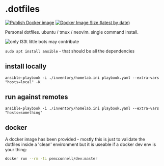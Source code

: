 # .dotfiles

[![Publish Docker image](https://github.com/peter-mcconnell/.dotfiles/actions/workflows/yeet.yml/badge.svg)](https://github.com/peter-mcconnell/.dotfiles/actions/workflows/yeet.yml)
[![Docker Image Size (latest by date)](https://img.shields.io/docker/image-size/pemcconnell/dev?label=docker%20image%20size)](https://hub.docker.com/repository/docker/pemcconnell/dev)

Personal dotfiles. ubuntu / tmux / neovim. single command install.

![only l33t little bots may contribute](./media/banner-robot.png)

`sudo apt install ansible` - that should be all the dependencies


## install locally

`ansible-playbook -i ./inventory/homelab.ini playbook.yaml --extra-vars "hosts=local" -K`

## run against remotes

`ansible-playbook -i ./inventory/homelab.ini playbook.yaml --extra-vars "hosts=something" `


## docker

A docker image has been provided - mostly this is just to validate the dotfiles inside a 'clean' environment but it is useable if a docker dev env is your thing:

```sh
docker run --rm -ti pemcconnell/dev:master
```
